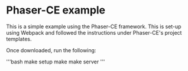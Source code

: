 # Phaser-CE example

This is a simple example using the Phaser-CE framework. This is set-up using Webpack and followed the instructions under Phaser-CE's project templates.

Once downloaded, run the following:

'''bash
make setup
make
make server
'''

